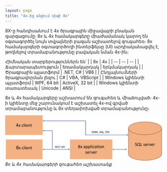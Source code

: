 ```yaml
---
layout: page
title: "4x-ից անցում դեպի 8x" 
---
```


8X-ը հանդիսանում է 4x ծրագրային միջավայրի բնական զարգացումը: 
8x և 4x համակարգերը միաժամանակ կարող են օգտագործել նույն տվյալների բազան աշխատելով զուգահեռ։ 
8x համակարգերի օգտագործողի ինտերֆեյսը (UI) արդիականացվել է, թողնելով տրամաբանությունը բավական նման 4x-ին։

Հիմնական տարբերություններն են՝
| | 8x | 4x |
| -- | -- | -- |
| Ճարտարապետություն | եռամակարդակ | երկմակարդակ |
| Ծրագրային պլատֆորմ | .NET, C# | VB6 |
| Ընդլայնումների ծրագրավորման լեզու | C# | VBA, VBScript |
| Windows կլիենտի պլատֆորմ | WPF, 64 bit | ActiveX, 32 bit |
| Windows կլիենտի տառատեսակ | Unicode | ANSI |

8x և 4x համակարգերը աշխատում են զուգահեռ և միաձուլված։ 
4x-ի կլիենտը մեջ շարունակում է աշխատել 4x-ով գրված տրամաբանությունը և 8x տեղափոխված տրամաբանությունը։

![8x և 4x համակարգերի զուգահեռ աշխատանք](migration_together.png)
*8x և 4x համակարգերի զուգահեռ աշխատանք*
